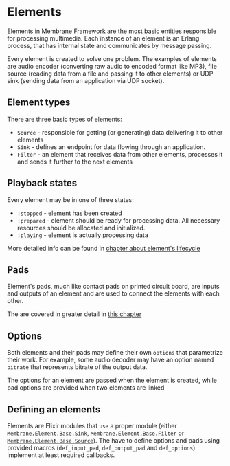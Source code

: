 # Elements

Elements in Membrane Framework are the most basic entities
responsible for processing multimedia.
Each instance of an element is an Erlang process, that has internal state and communicates by message passing.

Every element is created to solve one problem. The examples of elements are
audio encoder (converting raw audio to encoded format like MP3),
file source (reading data from a file and passing it to other elements) or
UDP sink (sending data from an application via UDP socket).

## Element types

There are three basic types of elements:

* `Source` - responsible for getting (or generating) data delivering it to other elements
* `Sink` - defines an endpoint for data flowing through an application.
* `Filter` - an element that receives data from other elements, processes it and sends it further to the next elements

## Playback states

Every element may be in one of three states:

* `:stopped` - element has been created
* `:prepared` - element should be ready for processing data. All necessary resources should be allocated and initialized.
* `:playing` - element is actually processing data

More detailed info can be found in [chapter about element's lifecycle](./lifecycle.md)

## Pads

Element's pads, much like contact pads on printed circuit board, are inputs and outputs of an element
and are used to connect the elements with each other.

The are covered in greater detail in [this chapter](./pads.md)

## Options

Both elements and their pads may define their own `options` that parametrize their work.
For example, some audio decoder may have an option named `bitrate` that represents bitrate of the output data.

The options for an element are passed when the element is created, while pad options are provided when
two elements are linked

## Defining an elements

Elements are Elixir modules that `use` a proper module
(either [`Membrane.Element.Base.Sink`](https://hexdocs.pm/membrane_core/Membrane.Element.Base.Sink.html),
[`Membrane.Element.Base.Filter`](https://hexdocs.pm/membrane_core/Membrane.Element.Base.Filter.html) or
[`Membrane.Element.Base.Source`](https://hexdocs.pm/membrane_core/Membrane.Element.Base.Source.html)).
The have to define options and pads using provided macros (`def_input_pad`, `def_output_pad` and `def_options`) implement at least required callbacks.